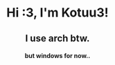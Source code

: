 <h1 align="center">Hi :3, I'm Kotuu3!</h1>





<h2 align="center">I use arch btw.</h2>
<h4 align="center">but windows for now..</h4>





